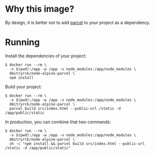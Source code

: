 # Why this image?

By design, it is better not to add [parcel](https://parceljs.org/) to your project as a dependency.

# Running

Install the dependencies of your project:

```shell
$ docker run --rm \
  -v $(pwd):/app -w /app -v node_modules:/app/node_modules \
  dmitryrck/node-alpine-parcel \
  npm install
```

Build your project:

```shell
$ docker run --rm \
  -v $(pwd):/app -w /app -v node_modules:/app/node_modules \
  dmitryrck/node-alpine-parcel \
  parcel build src/index.html --public-url /static -d /app/public/static
```

In production, you can combine that two commands:

```shell
$ docker run --rm \
  -v $(pwd):/app -w /app -v node_modules:/app/node_modules \
  dmitryrck/node-alpine-parcel \
  sh -c "npm install && parcel build src/index.html --public-url /static -d /app/public/static"
```
